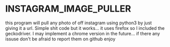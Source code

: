 # INSTAGRAM_IMAGE_PULLER
this program will pull any photo of off instagram using python3 by just giving it a url. Simple shit code but it works... it uses firefox so I included the geckodriver. 
I may implement a chrome version in the future... if there any issuse don't be afraid to report them on github enjoy
